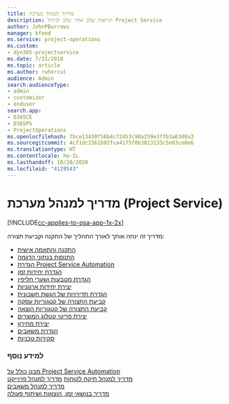 ```yaml
---
title: מדריך למנהל מערכת
description: הוראות שלב אחר שלב לניהול Project Service
author: JohnPBurrows
manager: kfend
ms.service: project-operations
ms.custom:
- dyn365-projectservice
ms.date: 7/31/2018
ms.topic: article
ms.author: ruhercul
audience: Admin
search.audienceType:
- admin
- customizer
- enduser
search.app:
- D365CE
- D365PS
- ProjectOperations
ms.openlocfilehash: 7bce13430f56b4c72453c90a259e3ffb3a63d8a3
ms.sourcegitcommit: 4cf1dc1561b92fca4175f0b3813133c5e63ce8e6
ms.translationtype: HT
ms.contentlocale: he-IL
ms.lasthandoff: 10/28/2020
ms.locfileid: "4129543"
---
```

# <a name="administrator-guide-project-service"></a>מדריך למנהל מערכת (Project Service)

[!INCLUDE[cc-applies-to-psa-app-1x-2x](../includes/cc-applies-to-psa-app-1x-2x.md)]

מדריך זה ינחה אותך לאורך התהליך של התקנה וקביעת תצורה:  
  
- [התקנה והתאמה אישית](install-customize.md)
- [התנסות בנתוני הדגמה](use-demo-data.md)
- [הגדרת Project Service Automation](configure.md)
- [הגדרת יחידות זמן](set-up-time-units.md)
- [הגדרת מטבעות ושערי חליפין](set-up-currencies-exchange-rates.md)
- [יצירת יחידות ארגוניות](create-organizational-units.md)
- [הגדרת תדירויות של הגשת חשבונית](set-up-invoice-frequencies.md)
- [קביעת התצורה של קטגוריות עסקה](configure-transaction-categories.md)
- [קביעת התצורה של קטגוריות הוצאה](configure-expense-categories.md)
- [יצירת פריטי קטלוג המוצרים](create-product-catalog-items.md)
- [יצירת מחירון](create-price-list.md)
- [הגדרת משאבים](set-up-resources.md)
- [סקירות טכניות](white-papers.md)
  
### <a name="see-also"></a>למידע נוסף  
 [מבט כולל על Project Service Automation](../psa/overview.md)    
 [מדריך למנהל תיקח לקוחות](../psa/account-manager-guide.md) [מדריך למנהל פרוייקט](../psa/project-manager-guide.md)   
 [מדריך למנהל משאבים](../psa/resource-manager-guide.md)   
 [‏‫מדריך בנושאי זמן, הוצאות ושיתוף פעולה](../psa/time-expense-collaboration-guide.md)
